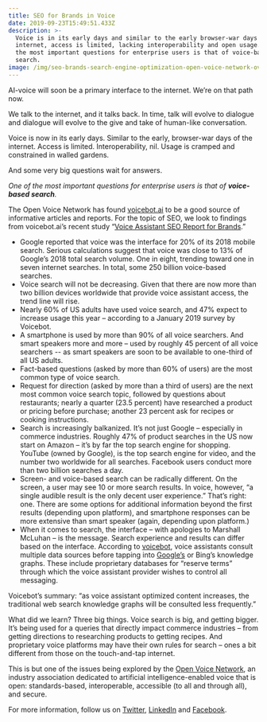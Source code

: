 ```yaml
---
title: SEO for Brands in Voice
date: 2019-09-23T15:49:51.433Z
description: >-
  Voice is in its early days and similar to the early browser-war days of the
  internet, access is limited, lacking interoperability and open usage. One of
  the most important questions for enterprise users is that of voice-based
  search.
image: /img/seo-brands-search-engine-optimization-open-voice-network-ovn.jpg
---
```

AI-voice will soon be a primary interface to the internet. We’re on that path now.

We talk to the internet, and it talks back. In time, talk will evolve to dialogue and dialogue will evolve to the give and take of human-like conversation.  

Voice is now in its early days. Similar to the early, browser-war days of the internet. Access is limited. Interoperability, nil. Usage is cramped and constrained in walled gardens. 

And some very big questions wait for answers. 

_One of the most important questions for enterprise users is that of **voice-based search**._ 

The Open Voice Network has found [voicebot.ai](https://voicebot.ai) to be a good source of informative articles and reports. For the topic of SEO, we look to findings from voicebot.ai’s recent study “[Voice Assistant SEO Report for Brands](https://voicebot.ai/2019/07/09/new-data-on-voice-assistant-seo-is-a-wake-up-call-for-brands/).”

* Google reported that voice was the interface for 20% of its 2018 mobile search. Serious calculations suggest that voice was close to 13% of Google’s 2018 total search volume. One in eight, trending toward one in seven internet searches. In total, some 250 billion voice-based searches.  
* Voice search will not be decreasing. Given that there are now more than two billion devices worldwide that provide voice assistant access, the trend line will rise.
* Nearly 60% of US adults have used voice search, and 47% expect to increase usage this year – according to a January 2019 survey by Voicebot.
* A smartphone is used by more than 90% of all voice searchers.  And smart speakers more and more – used by roughly 45 percent of all voice searchers -- as smart speakers are soon to be available to one-third of all US adults. 
* Fact-based questions (asked by more than 60% of users) are the most common type of voice search.
* Request for direction (asked by more than a third of users) are the next most common voice search topic, followed by questions about restaurants; nearly a quarter (23.5 percent) have researched a product or pricing before purchase; another 23 percent ask for recipes or cooking instructions.
* Search is increasingly balkanized. It’s not just Google – especially in commerce industries. Roughly 47% of product searches in the US now start on Amazon – it’s by far the top search engine for shopping. YouTube (owned by Google), is the top search engine for video, and the number two worldwide for all searches. Facebook users conduct more than two billion searches a day.  
* Screen- and voice-based search can be radically different. On the screen, a user may see 10 or more search results. In voice, however, “a single audible result is the only decent user experience.”  That’s right:  one. There are some options for additional information beyond the first results (depending upon platform), and smartphone responses can be more extensive than smart speaker (again, depending upon platform.) 
* When it comes to search, the interface – with apologies to Marshall McLuhan – is the message. Search experience and results can differ based on the interface. According to [voicebot](https://voicebot.ai), voice assistants consult multiple data sources before tapping into [Google’s](https://www.google.com) or Bing’s knowledge graphs. These include proprietary databases for “reserve terms” through which the voice assistant provider wishes to control all messaging. 

Voicebot’s summary: “as voice assistant optimized content increases, the traditional web search knowledge graphs will be consulted less frequently.”

What did we learn? Three big things. Voice search is big, and getting bigger. It’s being used for a queries that directly impact commerce industries – from getting directions to researching products to getting recipes. And proprietary voice platforms may have their own rules for search – ones a bit different from those on the touch-and-tap internet.

This is but one of the issues being explored by the [Open Voice Network](https://openvoicenetwork.org/post/announcing-the-open-voice-initiative/), an industry association dedicated to artificial intelligence-enabled voice that is open: standards-based, interoperable, accessible (to all and through all), and secure.

For more information, follow us on [Twitter](https://twitter.com/openvoicenet), [LinkedIn](https://www.linkedin.com/company/40808157) and [Facebook](https://www.facebook.com/Open-Voice-Network-103375474336837/).

